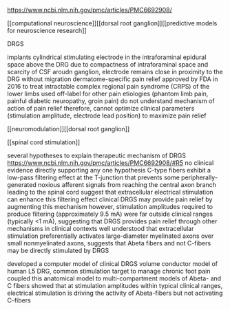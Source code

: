https://www.ncbi.nlm.nih.gov/pmc/articles/PMC6692908/

[[computational neuroscience]][[dorsal root ganglion]][[predictive models for neuroscience research]]

DRGS

implants cylindrical stimulating electrode in the intraforaminal epidural space above the DRG
due to compactness of intraforaminal space and scarcity of CSF aroudn ganglion, electrode remains close in proximity to the DRG without migration
dermatome-specific pain relief
approved by FDA in 2016 to treat intractable complex regional pain syndrome (CRPS) of the lower limbs
used off-label for other pain etiologies (phantom limb pain, painful diabetic neuropathy, groin pain)
do not understand mechanism of action of pain relief
therefore, cannot optimize clinical parameters (stimulation amplitude, electrode lead position) to maximize pain relief

[[neuromodulation]][[dorsal root ganglion]]

[[spinal cord stimulation]]

several hypotheses to explain therapeutic mechanism of DRGS
https://www.ncbi.nlm.nih.gov/pmc/articles/PMC6692908/#R5
no clinical evidence directly supporting any one hypothesis
C-type fibers exhibit a low-pass filtering effect at the T-junction that prevents some peripherally-generated noxious afferent signals from reaching the central axon branch leading to the spinal cord
suggest that extracellular electrical stimulation can enhance this filtering effect
clinical DRGS may provide pain relief by augmenting this mechanism
however, stimulation amplitudes required to produce filtering (approximately 9.5 mA) were far outside clinical ranges (typically <1 mA), suggesting that DRGS provides pain relief through other mechanisms in clinical contexts
well understood that extracellular stimulation preferentially activates large-diameter myelinated axons over small nonmyelinated axons, suggests that Abeta fibers and not C-fibers may be directly stimulated by DRGS


developed a computer model of clinical DRGS
volume conductor model of human L5 DRG, common stimulation target to manage chronic foot pain
coupled this anatomical model to multi-compartment models of Abeta- and C fibers
showed that at stimulation amplitudes within typical clinical ranges, electrical stimulation is driving the activity of Abeta-fibers but not activating C-fibers
